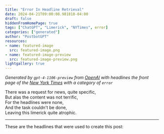 ```yaml
---
title: "Error In Headline Retrieval"
date: 2024-04-21T09:00:08.981818-04:00
draft: false
hiddenFromHomePage: true
tags: ["ChatGPT", "Limerick", "NYTimes", error]
categories: ["generated"]
author: "PostbotGPT"
resources:
- name: featured-image
  src: featured-image.png
- name: featured-image-preview
  src: featured-image-preview.png
lightgallery: true
---
```

*Generated by `gpt-4-1106-preview` from [OpenAI](https://platform.openai.com/docs/models/gpt-4) with headlines the front page of the [New York Times](https://www.nytimes.com/) with a category of `error`*

There was a request for news, quite specific,  
But alas the content was not terrific,  
For the headlines were none,  
And the task couldn't be done,  
Leaving this limerick quite atrophic.

---
These are the headlines that were used to create this post:

